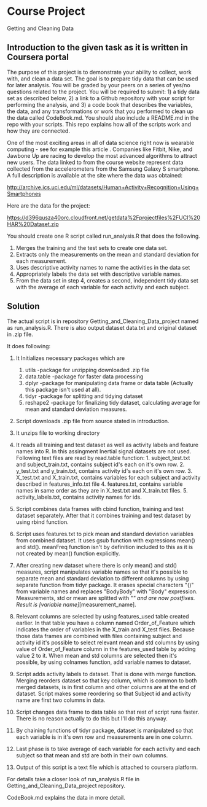 # Course Project

Getting and Cleaning Data

## Introduction to the given task as it is written in Coursera portal

The purpose of this project is to demonstrate your ability to collect, work with, and clean a data set. The goal is to prepare tidy data that can be used for later analysis. You will be graded by your peers on a series of yes/no questions related to the project. You will be required to submit: 1) a tidy data set as described below, 2) a link to a Github repository with your script for performing the analysis, and 3) a code book that describes the variables, the data, and any transformations or work that you performed to clean up the data called CodeBook.md. You should also include a README.md in the repo with your scripts. This repo explains how all of the scripts work and how they are connected.  

One of the most exciting areas in all of data science right now is wearable computing - see for example this article . Companies like Fitbit, Nike, and Jawbone Up are racing to develop the most advanced algorithms to attract new users. The data linked to from the course website represent data collected from the accelerometers from the Samsung Galaxy S smartphone. A full description is available at the site where the data was obtained: 

http://archive.ics.uci.edu/ml/datasets/Human+Activity+Recognition+Using+Smartphones 

Here are the data for the project: 

https://d396qusza40orc.cloudfront.net/getdata%2Fprojectfiles%2FUCI%20HAR%20Dataset.zip 

You should create one R script called run_analysis.R that does the following. 
1. Merges the training and the test sets to create one data set.
2. Extracts only the measurements on the mean and standard deviation for each measurement. 
3. Uses descriptive activity names to name the activities in the data set
4. Appropriately labels the data set with descriptive variable names. 
5. From the data set in step 4, creates a second, independent tidy data set with the average of each variable for each activity and each subject.

## Solution

The actual script is in repository Getting_and_Cleaning_Data_project named as run_analysis.R. There is also output dataset data.txt and original dataset in .zip file.

It does following:

1. It Initializes necessary packages which are
	1. utils -package for unzipping downloaded .zip file
	2. data.table -package for faster data processing
	3. dplyr -package for manipulating data frame or data table (Actually this package isn't used at all).
	4. tidyr -package for splitting and tidying dataset
	5. reshape2 -package for finalizing tidy dataset, calculating average for mean and standard deviation measures.

2. Script downloads .zip file from source stated in introduction.

3. It unzips file to working directory

4. It reads all training and test dataset as well as activity labels and feature names into R. In this assingment Inertial signal datasets are not used.
	Following text files are read by read.table function:
		1. subject_test.txt and subject_train.txt, contains subject id's each on it's own row.
		2. y_test.txt and y_train.txt, contains activity id's each on it's own row.
		3. X_test.txt and X_train.txt, contains variables for each subject and activity described in features_info.txt file
		4. features.txt, contains variable names in same order as they are in X_test.txt and X_train.txt files.
		5. activity_labels.txt, contains activity names for ids.

5. Script combines data frames with cbind function, training and test dataset separately. After that it combines training and test dataset by using rbind function.

6. Script uses features.txt to pick mean and standard deviation variables from combined dataset. It uses gsub function with expressions mean() and std(). meanFreq function isn't
by definition included to this as it is not created by mean() function explicitly.

7. After creating new dataset where there is only mean() and std() measures, script manipulates variable names so that it's possible to separate mean and standard deviation 
to different columns by using separate function from tidyr package. It erases special characters "()" from variable names and replaces "BodyBody" with "Body" expression.
Measurements, std or mean are splitted with "_" and are now postfixes. Result is [variable name]_[measurement_name].

8. Relevant columns are selected by using features_used table created earlier. In that table you have a column named Order_of_Feature which indicates the order of variables
in the X_train and X_test files. Because those data frames are combined with files containing subject and activity id it's possible to select relevant mean and std columns 
by using value of Order_of_Feature column in the features_used table by adding value 2 to it. When mean and std columns are selected then it's possible, by using colnames function,
add variable names to dataset.

9. Script adds activity labels to dataset. That is done with merge function. Merging reorders dataset so that key column, which is common to both merged datasets, is in first
column and other columns are at the end of dataset. Script makes some reordering so that Subject id and activity name are first two columns in data.

10. Script changes data frame to data table so that rest of script runs faster. There is no reason actually to do this but I'll do this anyway.

11. By chaining functions of tidyr package, dataset is manipulated so that each variable is in
it's own row and measurements are in one column.

12. Last phase is to take average of each variable for each activity and each subject so that mean
and std are both in their own columns.

13. Output of this script is a text file which is attached to coursera platform.

For details take a closer look of run_analysis.R file in Getting_and_Cleaning_Data_project repository.

CodeBook.md explains the data in more detail.


